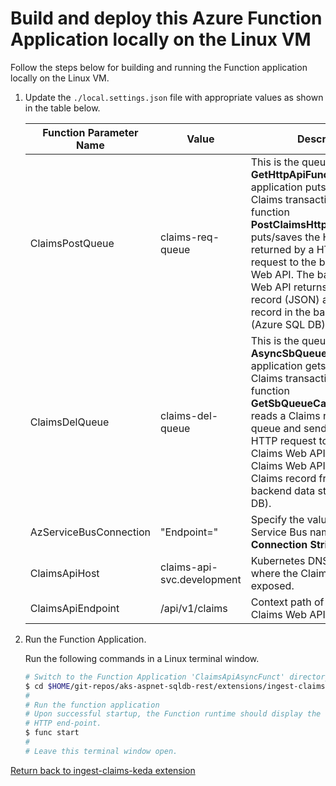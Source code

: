 # Build and deploy this Azure Function Application locally on the Linux VM

Follow the steps below for building and running the Function application locally on the Linux VM.

1. Update the `./local.settings.json` file with appropriate values as shown in the table below.

   Function Parameter Name | Value | Description
   ----------------------- | ----- | -----------
   ClaimsPostQueue | claims-req-queue | This is the queue the **GetHttpApiFunctions** application puts/delivers the Claims transactions to.  The function **PostClaimsHttpApiToSbQueue** puts/saves the HTTP response returned by a HTTP POST request to the backend Claims Web API.  The backend Claims Web API returns a Claims record (JSON) after saving the record in the backed data store (Azure SQL DB).
   ClaimsDelQueue | claims-del-queue | This is the queue the **AsyncSbQueueApiFunc** application gets/reads the Claims transactions from.  The function **GetSbQueueCallClaimsDelApi** reads a Claims record from this queue and sends a DELETE HTTP request to the backend Claims Web API.  The backend Claims Web API deletes the Claims record from the backend data store (Azure SQL DB).
   AzServiceBusConnection | "Endpoint=" | Specify the value of Azure Service Bus namespace **Connection String**.
   ClaimsApiHost | claims-api-svc.development | Kubernetes DNS **Service** name where the Claims Web API is exposed.
   ClaimsApiEndpoint | /api/v1/claims | Context path of the backend Claims Web API.

2. Run the Function Application.

   Run the following commands in a Linux terminal window.
   ```bash
   # Switch to the Function Application 'ClaimsApiAsyncFunct' directory
   $ cd $HOME/git-repos/aks-aspnet-sqldb-rest/extensions/ingest-claims-keda/ClaimsApiAsyncFunc
   #
   # Run the function application
   # Upon successful startup, the Function runtime should display the URL to access the Claims
   # HTTP end-point.
   $ func start
   #
   # Leave this terminal window open.

[Return back to ingest-claims-keda extension](../#c-build-and-test-the-azure-applications-locally-on-the-linux-vm)

